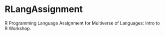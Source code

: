 # RLangAssignment
R Programming Language Assignment for Multiverse of Languages: Intro to R Workshop.
